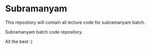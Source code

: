 # Subramanyam
This repository will contain all lecture code for subramanyam batch.

Subramanyam batch code repository. 

All the best :) 

